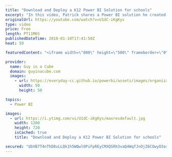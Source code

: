 ```yaml
---
title: "Download and Deploy a K12 Power BI Solution for schools"
excerpt: "In this video, Patrick shares a Power BI solution he created for K12 schools in United States education. This solution includes instructions to create views for use with the Power BI reports. It also includes a Power BI Desktop template for pre-created reports based on your school data.  GitHub Repo"
originalUrl: https://youtube.com/watch?v=U1dC-iKgKys
type: video
price: Free
length: PT11M6S
publishedDateTime: 2018-01-10T17:41:50Z
heat: 50

featuredContent: "<iframe width=\"800\" height=\"500\" frameborder=\"0\" src=\"https://www.youtube.com/embed/U1dC-iKgKys\" allow=\"accelerometer; autoplay; encrypted-media; gyroscope; picture-in-picture\" allowfullscreen></iframe>"

provider:
  name: Guy in a Cube
  domain: guyinacube.com
  images:
    - url: https://everyday-cc.github.io/powerbi/assets/images/organizations/guyinacube.com-50x50.jpg
      width: 50
      height: 50

topics:
  - Power BI

images:
  - url: https://i.ytimg.com/vi/U1dC-iKgKys/maxresdefault.jpg
    width: 1280
    height: 720
    isCached: true
    title: "Download and Deploy a K12 Power BI Solution for schools"

secured: "UbVB7T4nThD8vLLQk1h5WQwl0PiFpREyCMXQSRh3vaQ4WqfJnOjZ6COwyO3osoFtW9isRABN7txUPEu0Wavb7SQaF5v477H4HCTH62H2pravjyvfDcfd7/sHHKFTLaL7OAOjqbc80CRVDBiLDCdGflC6oVBDVK8k2M7uO3g/khYmewpeCPZE5o/j2c+Hx2qTChLdGxgvSJDkrDba7Aunt10WcQXb2GipgUkwQJHbhypZHK4rMXXozYy1A3xmhQSp7ZC5N2eZl1HV5RemPFJe9dVyJFx6BoRwq2xkpGcM6lzI2MnGbflADukIgDWhSVelqkStlqrI7wGPCxJJsoyAdNlRzr5dXBNZJ+QeF9tMzxKpHbFdpuQab8VZVxCSFlIx40kfCJv3lkQZmzfEdUOIylzdwIcv2jJE3pCGMj7i2ao=;LDIS0J6GtOyqS+SaOTBXkw=="
---
```


